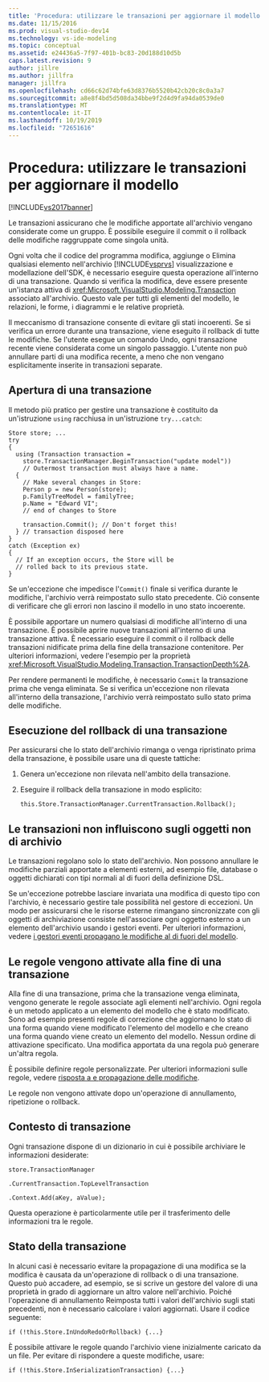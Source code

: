```yaml
---
title: 'Procedura: utilizzare le transazioni per aggiornare il modello | Microsoft Docs'
ms.date: 11/15/2016
ms.prod: visual-studio-dev14
ms.technology: vs-ide-modeling
ms.topic: conceptual
ms.assetid: e24436a5-7f97-401b-bc83-20d188d10d5b
caps.latest.revision: 9
author: jillre
ms.author: jillfra
manager: jillfra
ms.openlocfilehash: cd66c62d74bfe63d8376b5520b42cb20c8c0a3a7
ms.sourcegitcommit: a8e8f4bd5d508da34bbe9f2d4d9fa94da0539de0
ms.translationtype: MT
ms.contentlocale: it-IT
ms.lasthandoff: 10/19/2019
ms.locfileid: "72651616"
---
```

# <a name="how-to-use-transactions-to-update-the-model"></a>Procedura: utilizzare le transazioni per aggiornare il modello
[!INCLUDE[vs2017banner](../includes/vs2017banner.md)]

Le transazioni assicurano che le modifiche apportate all'archivio vengano considerate come un gruppo. È possibile eseguire il commit o il rollback delle modifiche raggruppate come singola unità.

 Ogni volta che il codice del programma modifica, aggiunge o Elimina qualsiasi elemento nell'archivio [!INCLUDE[vsprvs](../includes/vsprvs-md.md)] visualizzazione e modellazione dell'SDK, è necessario eseguire questa operazione all'interno di una transazione. Quando si verifica la modifica, deve essere presente un'istanza attiva di <xref:Microsoft.VisualStudio.Modeling.Transaction> associato all'archivio. Questo vale per tutti gli elementi del modello, le relazioni, le forme, i diagrammi e le relative proprietà.

 Il meccanismo di transazione consente di evitare gli stati incoerenti. Se si verifica un errore durante una transazione, viene eseguito il rollback di tutte le modifiche. Se l'utente esegue un comando Undo, ogni transazione recente viene considerata come un singolo passaggio. L'utente non può annullare parti di una modifica recente, a meno che non vengano esplicitamente inserite in transazioni separate.

## <a name="opening-a-transaction"></a>Apertura di una transazione
 Il metodo più pratico per gestire una transazione è costituito da un'istruzione `using` racchiusa in un'istruzione `try...catch`:

```
Store store; ...
try
{
  using (Transaction transaction =
    store.TransactionManager.BeginTransaction("update model"))
    // Outermost transaction must always have a name.
  {
    // Make several changes in Store:
    Person p = new Person(store);
    p.FamilyTreeModel = familyTree;
    p.Name = "Edward VI";
    // end of changes to Store

    transaction.Commit(); // Don't forget this!
  } // transaction disposed here
}
catch (Exception ex)
{
  // If an exception occurs, the Store will be
  // rolled back to its previous state.
}
```

 Se un'eccezione che impedisce l'`Commit()` finale si verifica durante le modifiche, l'archivio verrà reimpostato sullo stato precedente. Ciò consente di verificare che gli errori non lascino il modello in uno stato incoerente.

 È possibile apportare un numero qualsiasi di modifiche all'interno di una transazione. È possibile aprire nuove transazioni all'interno di una transazione attiva. È necessario eseguire il commit o il rollback delle transazioni nidificate prima della fine della transazione contenitore. Per ulteriori informazioni, vedere l'esempio per la proprietà <xref:Microsoft.VisualStudio.Modeling.Transaction.TransactionDepth%2A>.

 Per rendere permanenti le modifiche, è necessario `Commit` la transazione prima che venga eliminata. Se si verifica un'eccezione non rilevata all'interno della transazione, l'archivio verrà reimpostato sullo stato prima delle modifiche.

## <a name="rolling-back-a-transaction"></a>Esecuzione del rollback di una transazione
 Per assicurarsi che lo stato dell'archivio rimanga o venga ripristinato prima della transazione, è possibile usare una di queste tattiche:

1. Genera un'eccezione non rilevata nell'ambito della transazione.

2. Eseguire il rollback della transazione in modo esplicito:

    ```
    this.Store.TransactionManager.CurrentTransaction.Rollback();
    ```

## <a name="transactions-do-not-affect-non-store-objects"></a>Le transazioni non influiscono sugli oggetti non di archivio
 Le transazioni regolano solo lo stato dell'archivio. Non possono annullare le modifiche parziali apportate a elementi esterni, ad esempio file, database o oggetti dichiarati con tipi normali al di fuori della definizione DSL.

 Se un'eccezione potrebbe lasciare invariata una modifica di questo tipo con l'archivio, è necessario gestire tale possibilità nel gestore di eccezioni. Un modo per assicurarsi che le risorse esterne rimangano sincronizzate con gli oggetti di archiviazione consiste nell'associare ogni oggetto esterno a un elemento dell'archivio usando i gestori eventi. Per ulteriori informazioni, vedere [i gestori eventi propagano le modifiche al di fuori del modello](../modeling/event-handlers-propagate-changes-outside-the-model.md).

## <a name="rules-fire-at-the-end-of-a-transaction"></a>Le regole vengono attivate alla fine di una transazione
 Alla fine di una transazione, prima che la transazione venga eliminata, vengono generate le regole associate agli elementi nell'archivio. Ogni regola è un metodo applicato a un elemento del modello che è stato modificato. Sono ad esempio presenti regole di correzione che aggiornano lo stato di una forma quando viene modificato l'elemento del modello e che creano una forma quando viene creato un elemento del modello. Nessun ordine di attivazione specificato. Una modifica apportata da una regola può generare un'altra regola.

 È possibile definire regole personalizzate. Per ulteriori informazioni sulle regole, vedere [risposta a e propagazione delle modifiche](../modeling/responding-to-and-propagating-changes.md).

 Le regole non vengono attivate dopo un'operazione di annullamento, ripetizione o rollback.

## <a name="transaction-context"></a>Contesto di transazione
 Ogni transazione dispone di un dizionario in cui è possibile archiviare le informazioni desiderate:

 `store.TransactionManager`

 `.CurrentTransaction.TopLevelTransaction`

 `.Context.Add(aKey, aValue);`

 Questa operazione è particolarmente utile per il trasferimento delle informazioni tra le regole.

## <a name="transaction-state"></a>Stato della transazione
 In alcuni casi è necessario evitare la propagazione di una modifica se la modifica è causata da un'operazione di rollback o di una transazione. Questo può accadere, ad esempio, se si scrive un gestore del valore di una proprietà in grado di aggiornare un altro valore nell'archivio. Poiché l'operazione di annullamento Reimposta tutti i valori dell'archivio sugli stati precedenti, non è necessario calcolare i valori aggiornati. Usare il codice seguente:

```
if (!this.Store.InUndoRedoOrRollback) {...}
```

 È possibile attivare le regole quando l'archivio viene inizialmente caricato da un file. Per evitare di rispondere a queste modifiche, usare:

```
if (!this.Store.InSerializationTransaction) {...}

```
